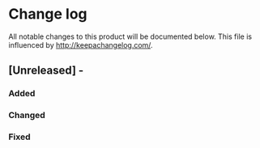 # Change log
All notable changes to this product will be documented below.
This file is influenced by http://keepachangelog.com/.

## [Unreleased] -
### Added

### Changed

### Fixed

